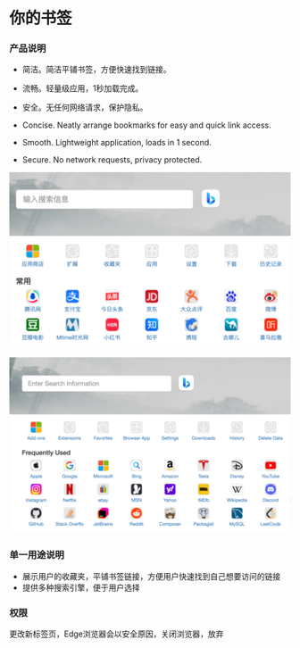 # 你的书签

### 产品说明

- 简洁。简洁平铺书签，方便快速找到链接。
- 流畅。轻量级应用，1秒加载完成。
- 安全。无任何网络请求，保护隐私。

- Concise. Neatly arrange bookmarks for easy and quick link access.
- Smooth. Lightweight application, loads in 1 second.
- Secure. No network requests, privacy protected.

![image](https://github.com/start2004/your_bookmark_edge/blob/main/review-image/zh_CN/1280x800-1.png?raw=true)

![image](https://github.com/start2004/your_bookmark_edge/blob/main/review-image/en/1280x800-1.png?raw=true)

### 单一用途说明

- 展示用户的收藏夹，平铺书签链接，方便用户快速找到自己想要访问的链接
- 提供多种搜索引擎，便于用户选择

### 权限

更改新标签页，Edge浏览器会以安全原因，关闭浏览器，放弃